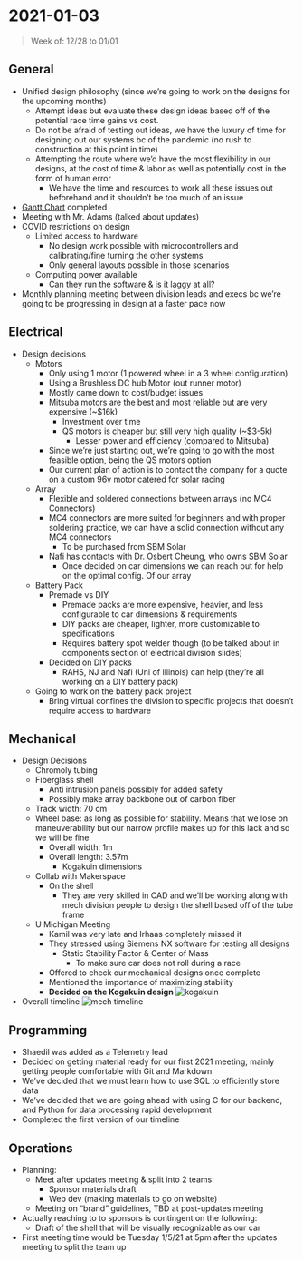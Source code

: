# 2021-01-03

> Week of: 12/28 to 01/01


## General

* Unified design philosophy (since we’re going to work on the designs for the upcoming months)
  * Attempt ideas but evaluate these design ideas based off of the potential race time gains vs cost.
  * Do not be afraid of testing out ideas, we have the luxury of time for designing out our systems bc of the pandemic (no rush to construction at this point in time)
  * Attempting the route where we’d have the most flexibility in our designs, at the cost of time & labor as well as potentially cost in the form of human error
    * We have the time and resources to work all these issues out beforehand and it shouldn’t be too much of an issue
* [Gantt Chart](https://docs.google.com/spreadsheets/d/1u29asQHFypYQA11AAdYiJFEyTtv6WBiLBMGZBFgmV4s/edit?usp=sharing) completed
* Meeting with Mr. Adams (talked about updates)
* COVID restrictions on design
  * Limited access to hardware
    * No design work possible with microcontrollers and calibrating/fine turning the other systems
    * Only general layouts possible in those scenarios
  * Computing power available
    * Can they run the software & is it laggy at all?
* Monthly planning meeting between division leads and execs bc we’re going to be progressing in design at a faster pace now


## Electrical

* Design decisions
  * Motors
    * Only using 1 motor (1 powered wheel in a 3 wheel configuration)
    * Using a Brushless DC hub Motor (out runner motor)
    * Mostly came down to cost/budget issues
    * Mitsuba motors are the best and most reliable but are very expensive (~$16k)
      * Investment over time
      * QS motors is cheaper but still very high quality (~$3-5k)
        * Lesser power and efficiency (compared to Mitsuba)
    * Since we’re just starting out, we’re going to go with the most feasible option, being the QS motors option
    * Our current plan of action is to contact the company for a quote on a custom 96v motor catered for solar racing
  * Array
    * Flexible and soldered connections between arrays (no MC4 Connectors)
    * MC4 connectors are more suited for beginners and with proper soldering practice, we can have a solid connection without any MC4 connectors
      * To be purchased from SBM Solar
    * Nafi has contacts with Dr. Osbert Cheung, who owns SBM Solar
      * Once decided on car dimensions we can reach out for help on the optimal config. Of our array
  * Battery Pack
    * Premade vs DIY
      * Premade packs are more expensive, heavier, and less configurable to car dimensions & requirements
      * DIY packs are cheaper, lighter, more customizable to specifications
      * Requires battery spot welder though (to be talked about in components section of electrical division slides)
    * Decided on DIY packs
      * RAHS, NJ and Nafi (Uni of Illinois) can help (they’re all working on a DIY battery pack)
  * Going to work on the battery pack project
    * Bring virtual confines the division to specific projects that doesn’t require access to hardware


## Mechanical

* Design Decisions
  * Chromoly tubing
  * Fiberglass shell
    * Anti intrusion panels possibly for added safety
    * Possibly make array backbone out of carbon fiber
  * Track width: 70 cm
  * Wheel base: as long as possible for stability. Means that we lose on maneuverability but our narrow profile makes up for this lack and so we will be fine
    * Overall width: 1m
    * Overall length: 3.57m
      * Kogakuin dimensions
  * Collab with Makerspace
    * On the shell
      * They are very skilled in CAD and we’ll be working along with mech division people to design the shell based off of the tube frame
  * U Michigan Meeting
    * Kamil was very late and Irhaas completely missed it
    * They stressed using Siemens NX software for testing all designs
      * Static Stability Factor & Center of Mass
        * To make sure car does not roll  during a race
    * Offered to check our mechanical designs once complete
    * Mentioned the importance of maximizing stability
    * __Decided on the Kogakuin design__
    ![kogakuin](https://resources.altair.com/altairadmin/images/resource_library/graphics-en-US/solar-car-side-view-sm.jpg)
* Overall timeline
![mech timeline](2021-01-03/mechtimeline.jpg)


## Programming

* Shaedil was added as a Telemetry lead
* Decided on getting material ready for our first 2021 meeting, mainly getting people comfortable with Git and Markdown
* We’ve decided that we must learn how to use SQL to efficiently store data
* We’ve decided that we are going ahead with using C for our backend, and Python for data processing rapid development
* Completed the first version of our timeline


## Operations

* Planning:
  * Meet after updates meeting & split into 2 teams:
    * Sponsor materials draft
    * Web dev (making materials to go on website)
  * Meeting on “brand” guidelines, TBD at post-updates meeting
* Actually reaching to to sponsors is contingent on the following:
  * Draft of the shell that will be visually recognizable as our car
* First meeting time would be Tuesday 1/5/21 at 5pm after the updates meeting to split the team up
